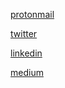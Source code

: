 <a href="mailto:rosolko@pm.me">protonmail</a>

<a href="https://twitter.com/arosolko">twitter</a>

<a href="https://www.linkedin.com/in/rosolko">linkedin</a>

<a href="https://medium.com/@rosolko">medium</a>
